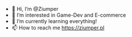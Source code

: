 - 👋 Hi, I’m @Ziumper
- 👀 I’m interested in Game-Dev and E-commerce
- 🌱 I’m currently learning everything!
- 📫 How to reach me https://ziumper.pl

<!---
Ziumper/Ziumper is a ✨ special ✨ repository because its `README.md` (this file) appears on your GitHub profile.
You can click the Preview link to take a look at your changes.
--->
